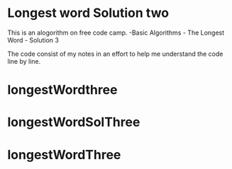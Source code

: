 # Longest word Solution two

This is an alogorithm on free code camp.
    -Basic Algorithms
        - The Longest Word - Solution 3

The code consist of my notes in an effort to help me understand the code line by line. 

# longestWordthree
# longestWordSolThree
# longestWordThree
